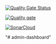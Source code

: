 
[![Quality Gate Status](https://sonarcloud.io/api/project_badges/measure?project=shantoTechwoozy_admin-dashboard&metric=alert_status)](https://sonarcloud.io/summary/new_code?id=shantoTechwoozy_admin-dashboard)

[![Quality gate](https://sonarcloud.io/api/project_badges/quality_gate?project=shantoTechwoozy_admin-dashboard)](https://sonarcloud.io/summary/new_code?id=shantoTechwoozy_admin-dashboard)

[![SonarCloud](https://sonarcloud.io/images/project_badges/sonarcloud-white.svg)](https://sonarcloud.io/summary/new_code?id=shantoTechwoozy_admin-dashboard)



"# admin-dashboard" 
